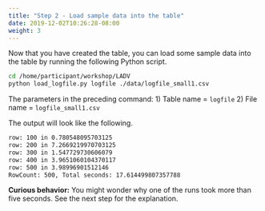 ```yaml
---
title: "Step 2 - Load sample data into the table"
date: 2019-12-02T10:26:28-08:00
weight: 3
---
```



Now that you have created the table, you can load some sample data into the table by running the following Python script.
```bash
cd /home/participant/workshop/LADV
python load_logfile.py logfile ./data/logfile_small1.csv
```
The parameters in the preceding command: 1) Table name = `logfile` 2) File name = `logfile_small1.csv`

The output will look like the following.

```txt
row: 100 in 0.780548095703125
row: 200 in 7.2669219970703125
row: 300 in 1.547729730606079
row: 400 in 3.9651060104370117
row: 500 in 3.98996901512146
RowCount: 500, Total seconds: 17.614499807357788
```


**Curious behavior:** You might wonder why one of the runs took more than five seconds. See the next step for the explanation.
